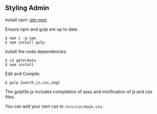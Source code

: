 Styling Admin
-------------

Install npm: [get-npm](https://www.npmjs.com/get-npm)

Ensure npm and gulp are up to date.

```
$ npm i -g npm
$ npm install gulp
```

Install the node dependencies.

```
$ cd gaterdata
$ npm install
```
    
Edit and Compile.

```
$ gulp {watch,js,css,img}
```

The gulpfile.js includes compilation of sass and minification of js and css
files.

You can add your own css to ```/src/css/main.css```.
